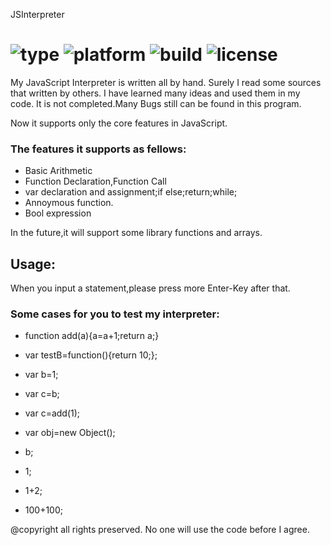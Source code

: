 JSInterpreter

![type](https://img.shields.io/badge/type-library-pink.svg)
![platform](https://img.shields.io/badge/platform-windows-brightgreen.svg)
![build](https://img.shields.io/wercker/ci/wercker/docs.svg)
![license](https://img.shields.io/aur/license/yaourt.svg)
===========

My JavaScript Interpreter is written all by hand.
Surely I read some sources that written by others.
I have learned many ideas and used them in my code.
It is not completed.Many Bugs still can be found in this program.

Now it supports only the core features in JavaScript.

### The features it supports as fellows:

* Basic Arithmetic
* Function Declaration,Function Call
* var declaration and assignment;if else;return;while;
* Annoymous function.
* Bool expression

In the future,it will support some library functions and arrays. 

## Usage:
When you input a statement,please press more Enter-Key after that.

### Some cases for you to test my interpreter:

* function add(a){a=a+1;return a;}

* var testB=function(){return 10;};

* var b=1;

* var c=b;

* var c=add(1);

* var obj=new Object();

* b;

* 1;

* 1+2;

* 100+100;

@copyright  all rights preserved. No one will use the code before I agree.
